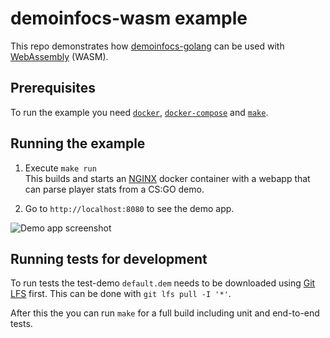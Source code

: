 # demoinfocs-wasm example

This repo demonstrates how [demoinfocs-golang](https://github.com/markus-wa/demoinfocs-golang) can be used with [WebAssembly](https://webassembly.org/) (WASM).

## Prerequisites

To run the example you need [`docker`](https://www.docker.com/get-started), [`docker-compose`](https://docs.docker.com/compose/install/) and [`make`](https://www.gnu.org/software/make/).

## Running the example

1. Execute `make run`<br>
   This builds and starts an [NGINX](https://nginx.org/en/) docker container with a webapp that can parse player stats from a CS:GO demo.

2. Go to `http://localhost:8080` to see the demo app.

![Demo app screenshot](https://gitlab.com/markus-wa/demoinfocs-wasm/raw/master/e2e/golden/stats.png)

## Running tests for development

To run tests the test-demo `default.dem` needs to be downloaded using [Git LFS](https://git-lfs.github.com/) first.
This can be done with `git lfs pull -I '*'`.

After this the you can run `make` for a full build including unit and end-to-end tests.

